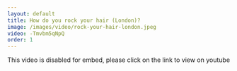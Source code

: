 ```yaml
---
layout: default
title: How do you rock your hair (London)?
image: /images/video/rock-your-hair-london.jpeg
video: -Tmvbm5qNpQ
order: 1
---
```


<div class="alert alert-info">This video is disabled for embed, please click on the link to view on youtube</div>
